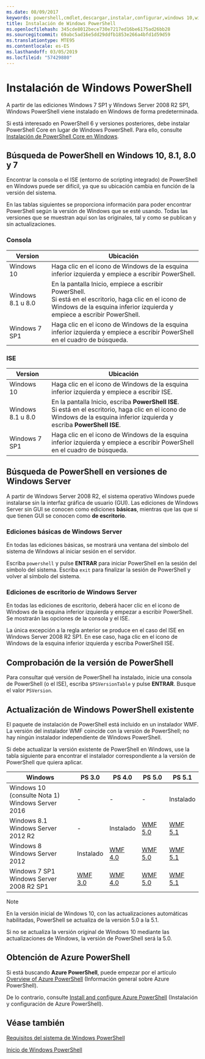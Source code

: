 ```yaml
---
ms.date: 08/09/2017
keywords: powershell,cmdlet,descargar,instalar,configurar,windows 10,windows 8.1,windows 8.0,windows 7
title: Instalación de Windows PowerShell
ms.openlocfilehash: 345cde8012bece730e7217ed16be6175ad26bb28
ms.sourcegitcommit: 69abc5ad16e5dd29ddfb1853e266a4bfd1d59d59
ms.translationtype: MTE95
ms.contentlocale: es-ES
ms.lasthandoff: 03/05/2019
ms.locfileid: "57429880"
---
```

# <a name="installing-windows-powershell"></a>Instalación de Windows PowerShell

A partir de las ediciones Windows 7 SP1 y Windows Server 2008 R2 SP1, Windows PowerShell viene instalado en Windows de forma predeterminada.

Si está interesado en PowerShell 6 y versiones posteriores, debe instalar PowerShell Core en lugar de Windows PowerShell. Para ello, consulte [Instalación de PowerShell Core en Windows](Installing-PowerShell-Core-on-Windows.md).

## <a name="finding-powershell-in-windows-10-81-80-and-7"></a>Búsqueda de PowerShell en Windows 10, 8.1, 8.0 y 7

Encontrar la consola o el ISE (entorno de scripting integrado) de PowerShell en Windows puede ser difícil, ya que su ubicación cambia en función de la versión del sistema.

En las tablas siguientes se proporciona información para poder encontrar PowerShell según la versión de Windows que se esté usando.
Todas las versiones que se muestran aquí son las originales, tal y como se publican y sin actualizaciones.

### <a name="for-console"></a>Consola

Version | Ubicación
-- | --
Windows 10 | Haga clic en el icono de Windows de la esquina inferior izquierda y empiece a escribir PowerShell.
Windows 8.1 u 8.0 | En la pantalla Inicio, empiece a escribir PowerShell.<br/>Si está en el escritorio, haga clic en el icono de Windows de la esquina inferior izquierda y empiece a escribir PowerShell.
Windows 7 SP1 | Haga clic en el icono de Windows de la esquina inferior izquierda y empiece a escribir PowerShell en el cuadro de búsqueda.

### <a name="for-ise"></a>ISE

Version | Ubicación
-- | --
Windows 10 | Haga clic en el icono de Windows de la esquina inferior izquierda y empiece a escribir ISE.
Windows 8.1 u 8.0 | En la pantalla Inicio, escriba **PowerShell ISE**.<br/>Si está en el escritorio, haga clic en el icono de Windows de la esquina inferior izquierda y escriba **PowerShell ISE**.
Windows 7 SP1 | Haga clic en el icono de Windows de la esquina inferior izquierda y empiece a escribir PowerShell en el cuadro de búsqueda.

## <a name="finding-powershell-in-windows-server-versions"></a>Búsqueda de PowerShell en versiones de Windows Server

A partir de Windows Server 2008 R2, el sistema operativo Windows puede instalarse sin la interfaz gráfica de usuario (GUI).
Las ediciones de Windows Server sin GUI se conocen como ediciones **básicas**, mientras que las que sí que tienen GUI se conocen como **de escritorio**.

### <a name="windows-server-core-editions"></a>Ediciones básicas de Windows Server

En todas las ediciones básicas, se mostrará una ventana del símbolo del sistema de Windows al iniciar sesión en el servidor.

Escriba `powershell` y pulse **ENTRAR** para iniciar PowerShell en la sesión del símbolo del sistema.
Escriba `exit` para finalizar la sesión de PowerShell y volver al símbolo del sistema.

### <a name="windows-server-desktop-editions"></a>Ediciones de escritorio de Windows Server

En todas las ediciones de escritorio, deberá hacer clic en el icono de Windows de la esquina inferior izquierda y empezar a escribir PowerShell.
Se mostrarán las opciones de la consola y el ISE.

La única excepción a la regla anterior se produce en el caso del ISE en Windows Server 2008 R2 SP1. En ese caso, haga clic en el icono de Windows de la esquina inferior izquierda y escriba PowerShell ISE.

## <a name="how-to-check-the-version-of-powershell"></a>Comprobación de la versión de PowerShell

Para consultar qué versión de PowerShell ha instalado, inicie una consola de PowerShell (o el ISE), escriba `$PSVersionTable` y pulse **ENTRAR**. Busque el valor `PSVersion`.

## <a name="upgrading-existing-windows-powershell"></a>Actualización de Windows PowerShell existente

El paquete de instalación de PowerShell está incluido en un instalador WMF.
La versión del instalador WMF coincide con la versión de PowerShell; no hay ningún instalador independiente de Windows PowerShell.

Si debe actualizar la versión existente de PowerShell en Windows, use la tabla siguiente para encontrar el instalador correspondiente a la versión de PowerShell que quiera aplicar.

Windows | PS 3.0 | PS 4.0 | PS 5.0 | PS 5.1 |
--|--|--|--|--|
Windows 10 (consulte Nota 1)<br/>Windows Server 2016 | - | - | - | Instalado
Windows 8.1<br/>Windows Server 2012 R2 | - | Instalado | [WMF 5.0](https://www.microsoft.com/en-us/download/details.aspx?id=50395) | [WMF 5.1](https://www.microsoft.com/en-us/download/details.aspx?id=54616)
Windows 8<br/>Windows Server 2012 | Instalado | [WMF 4.0](https://www.microsoft.com/en-us/download/details.aspx?id=40855) | [WMF 5.0](https://www.microsoft.com/en-us/download/details.aspx?id=50395) | [WMF 5.1](https://www.microsoft.com/en-us/download/details.aspx?id=54616)
Windows 7 SP1<br/>Windows Server 2008 R2 SP1 | [WMF 3.0](https://www.microsoft.com/en-us/download/details.aspx?id=34595) | [WMF 4.0](https://www.microsoft.com/en-us/download/details.aspx?id=40855) | [WMF 5.0](https://www.microsoft.com/en-us/download/details.aspx?id=50395) | [WMF 5.1](https://www.microsoft.com/en-us/download/details.aspx?id=54616)

> [!NOTE]
>
> En la versión inicial de Windows 10, con las actualizaciones automáticas habilitadas, PowerShell se actualiza de la versión 5.0 a la 5.1.
>
> Si no se actualiza la versión original de Windows 10 mediante las actualizaciones de Windows, la versión de PowerShell será la 5.0.

## <a name="need-azure-powershell"></a>Obtención de Azure PowerShell

Si está buscando **Azure PowerShell**, puede empezar por el artículo [Overview of Azure PowerShell](/powershell/azure/overview) (Información general sobre Azure PowerShell).

De lo contrario, consulte [Install and configure Azure PowerShell](/powershell/azure/install-az-ps) (Instalación y configuración de Azure PowerShell).

## <a name="see-also"></a>Véase también

[Requisitos del sistema de Windows PowerShell](Windows-PowerShell-System-Requirements.md)

[Inicio de Windows PowerShell](../getting-started/Starting-Windows-PowerShell.md)
